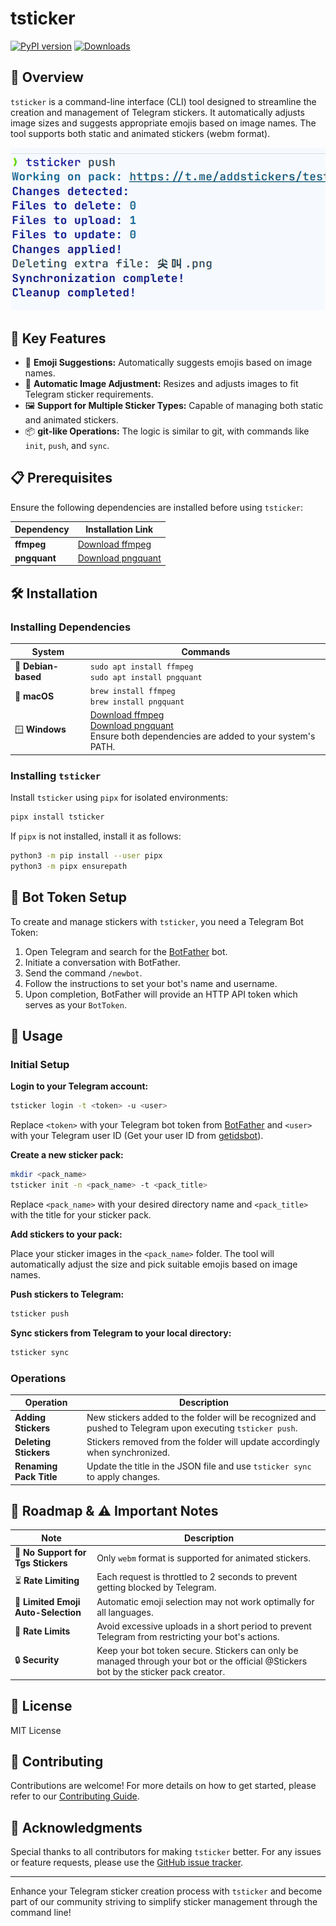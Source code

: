 # tsticker

[![PyPI version](https://badge.fury.io/py/tsticker.svg)](https://badge.fury.io/py/tsticker) [![Downloads](https://pepy.tech/badge/tsticker)](https://pepy.tech/project/tsticker)

## 🌟 Overview

`tsticker` is a command-line interface (CLI) tool designed to streamline the creation and management of Telegram
stickers. It automatically adjusts image sizes and suggests appropriate emojis based on image names. The tool supports
both static and animated stickers (webm format).

![intro](.github/intro.png)

## 🤖 Key Features

- 🌟 **Emoji Suggestions:** Automatically suggests emojis based on image names.
- 📐 **Automatic Image Adjustment:** Resizes and adjusts images to fit Telegram sticker requirements.
- 🖼️ **Support for Multiple Sticker Types:** Capable of managing both static and animated stickers.
- 📦 **git-like Operations:** The logic is similar to git, with commands like `init`, `push`, and `sync`.

## 📋 Prerequisites

Ensure the following dependencies are installed before using `tsticker`:

| Dependency   | Installation Link                                   |
|--------------|-----------------------------------------------------|
| **ffmpeg**   | [Download ffmpeg](https://ffmpeg.org/download.html) |
| **pngquant** | [Download pngquant](https://pngquant.org/)          |

## 🛠️ Installation

### Installing Dependencies

| System              | Commands                                                                                                                                                       |
|---------------------|----------------------------------------------------------------------------------------------------------------------------------------------------------------|
| 🐧 **Debian-based** | `sudo apt install ffmpeg`<br>`sudo apt install pngquant`                                                                                                       |
| 🍏 **macOS**        | `brew install ffmpeg`<br>`brew install pngquant`                                                                                                               |
| 🪟 **Windows**      | [Download ffmpeg](https://ffmpeg.org/download.html)<br>[Download pngquant](https://pngquant.org/)<br>Ensure both dependencies are added to your system's PATH. |

### Installing `tsticker`

Install `tsticker` using `pipx` for isolated environments:

```bash
pipx install tsticker
```

If `pipx` is not installed, install it as follows:

```bash
python3 -m pip install --user pipx
python3 -m pipx ensurepath
```

## 🤖 Bot Token Setup

To create and manage stickers with `tsticker`, you need a Telegram Bot Token:

1. Open Telegram and search for the [BotFather](https://t.me/BotFather) bot.
2. Initiate a conversation with BotFather.
3. Send the command `/newbot`.
4. Follow the instructions to set your bot's name and username.
5. Upon completion, BotFather will provide an HTTP API token which serves as your `BotToken`.

## 🚀 Usage

### Initial Setup

**Login to your Telegram account:**

```bash
tsticker login -t <token> -u <user>
```

Replace `<token>` with your Telegram bot token from [BotFather](https://t.me/BotFather) and `<user>` with your Telegram
user ID (Get your user ID from [getidsbot](https://t.me/getidsbot)).

**Create a new sticker pack:**

```bash
mkdir <pack_name>
tsticker init -n <pack_name> -t <pack_title>
```

Replace `<pack_name>` with your desired directory name and `<pack_title>` with the title for your sticker pack.

**Add stickers to your pack:**

Place your sticker images in the `<pack_name>` folder. The tool will automatically adjust the size and pick suitable
emojis based on image names.

**Push stickers to Telegram:**

```bash
tsticker push
```

**Sync stickers from Telegram to your local directory:**

```bash
tsticker sync
```

### Operations

| Operation               | Description                                                                                                |
|-------------------------|------------------------------------------------------------------------------------------------------------|
| **Adding Stickers**     | New stickers added to the folder will be recognized and pushed to Telegram upon executing `tsticker push`. |
| **Deleting Stickers**   | Stickers removed from the folder will update accordingly when synchronized.                                |
| **Renaming Pack Title** | Update the title in the JSON file and use `tsticker sync` to apply changes.                                |

## 🚧 Roadmap & ⚠️ Important Notes

| Note                                | Description                                                                                                                          |
|-------------------------------------|--------------------------------------------------------------------------------------------------------------------------------------|
| 📜 **No Support for Tgs Stickers**  | Only `webm` format is supported for animated stickers.                                                                               |
| ⏳ **Rate Limiting**                 | Each request is throttled to 2 seconds to prevent getting blocked by Telegram.                                                       |
| 📝 **Limited Emoji Auto-Selection** | Automatic emoji selection may not work optimally for all languages.                                                                  |
| 🚫 **Rate Limits**                  | Avoid excessive uploads in a short period to prevent Telegram from restricting your bot's actions.                                   |
| 🔒 **Security**                     | Keep your bot token secure. Stickers can only be managed through your bot or the official @Stickers bot by the sticker pack creator. |

## 📄 License

MIT License

## 🤝 Contributing

Contributions are welcome! For more details on how to get started, please refer to
our [Contributing Guide](CONTRIBUTING.md).

## 🙏 Acknowledgments

Special thanks to all contributors for making `tsticker` better. For any issues or feature requests, please use
the [GitHub issue tracker](https://github.com/sudoskys/tsticker/issues).

---

Enhance your Telegram sticker creation process with `tsticker` and become part of our community striving to simplify
sticker management through the command line!